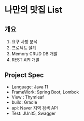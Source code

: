# 나만의 맛집 List

## 개요
1. 요구 사항 분석
2. 프로젝트 설계
3. Memory CRUD DB 개발
4. REST API 개발

## Project Spec
* Language: Java 11
* FrameWork: Spring Boot, Lombok
* View : Thymleaf
* build: Gradle
* api: Naver 지역 검색 API
* Test: JUnit5, Swagger